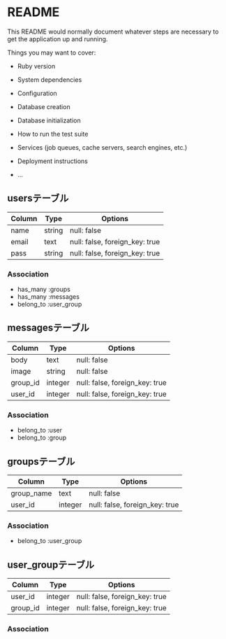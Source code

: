 # README

This README would normally document whatever steps are necessary to get the
application up and running.

Things you may want to cover:

* Ruby version

* System dependencies

* Configuration

* Database creation

* Database initialization

* How to run the test suite

* Services (job queues, cache servers, search engines, etc.)

* Deployment instructions

* ...
## usersテーブル

|Column|Type|Options|
|------|----|-------|
|name|string|null: false|
|email|text|null: false, foreign_key: true|
|pass|string|null: false, foreign_key: true|

### Association
- has_many :groups
- has_many :messages
- belong_to :user_group

## messagesテーブル

|Column|Type|Options|
|------|----|-------|
|body|text|null: false
|image|string|null: false
|group_id|integer|null: false, foreign_key: true|
|user_id|integer|null: false, foreign_key: true|

### Association
- belong_to :user
- belong_to :group

## groupsテーブル

|Column|Type|Options|
|------|----|-------|
|group_name|text|null: false|
|user_id|integer|null: false, foreign_key: true|

### Association
- belong_to :user_group

## user_groupテーブル

|Column|Type|Options|
|------|----|-------|
|user_id|integer|null: false, foreign_key: true|
|group_id|integer|null: false, foreign_key: true|

### Association
